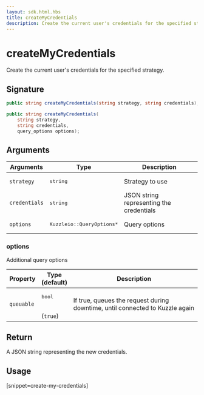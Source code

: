 ```yaml
---
layout: sdk.html.hbs
title: createMyCredentials
description: Create the current user's credentials for the specified strategy.
---
```


# createMyCredentials

Create the current user's credentials for the specified strategy.

## Signature

```csharp
public string createMyCredentials(string strategy, string credentials);

public string createMyCredentials(
    string strategy, 
    string credentials, 
    query_options options);

```

## Arguments

| Arguments    | Type    | Description
|--------------|---------|-------------
| `strategy` | <pre>string</pre> | Strategy to use
| `credentials` | <pre>string</pre> | JSON string representing the credentials
| `options`  | <pre>Kuzzleio::QueryOptions\*</pre>    | Query options


### options

Additional query options

| Property     | Type<br/>(default)    | Description        | 
| ---------- | ------- | --------------------------------- | 
| `queuable` | <pre>bool</pre><br/>(`true`) | If true, queues the request during downtime, until connected to Kuzzle again |


## Return

A JSON string representing the new credentials.

## Usage

[snippet=create-my-credentials]
